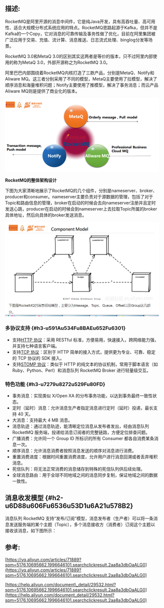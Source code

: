 ## 描述:

RocketMQ是阿里开源的消息中间件，它是纯Java开发，具有高吞吐量、高可用性、适合大规模分布式系统应用的特点。RocketMQ思路起源于Kafka，但并不是Kafka的一个Copy，它对消息的可靠传输及事务性做了优化，目前在阿里集团被广泛应用于交易、充值、流计算、消息推送、日志流式处理、binglog分发等场景。

RocketMQ 3.0和MetaQ 3.0的区别其实这两者是等价的版本，只不过阿里内部使用的称为MetaQ 3.0，外部开源称之为RocketMQ 3.0。

阿里巴巴内部围绕着RocketMQ内核打造了三款产品，分别是MetaQ、Notify和Aliware MQ。这三者分别采用了不同的模型，MetaQ主要使用了拉模型，解决了顺序消息和海量堆积问题；Notify主要使用了推模型，解决了事务消息；而云产品Aliware MQ则是提供了商业化的版本。

![](/assets/微信截图_20190727110350.png)

**RocketMQ的整体架构设计**

下图为大家清晰地展示了RocketMQ的几个组件，分别是nameserver、broker、producer和consumer。nameserver主要负责对于源数据的管理，包括了对于Topic和路由信息的管理，broker在启动的时候会去向nameserver注册并且定时发送心跳，producer在启动的时候会到nameserver上去拉取Topic所属的broker具体地址，然后向具体的broker发送消息。

![](/assets/微信截图_20190727111204.png)

### 多协议支持 {#h3-u591Au534Fu8BAEu652Fu6301}

* 支持[HTTP 协议](https://help.aliyun.com/document_detail/102996.html)：采用 RESTful 标准，方便易用，快速接入，跨网络能力强，并支持七种语言客户端。
* 支持[TCP 协议](https://help.aliyun.com/document_detail/44711.html)：区别于 HTTP 简单的接入方式，提供更为专业、可靠、稳定的 TCP 协议的 SDK 接入。
* 支持[STOMP 协议](https://help.aliyun.com/document_detail/112558.html)：类似于 HTTP 的纯文本的协议机制，常用于脚本语言（如 Ruby、Python、Perl）和消息队列 RocketMQ Broker 进行轻量级交互。

### 特色功能 {#h3-u7279u8272u529Fu80FD}

* 事务消息：实现类似 X/Open XA 的分布事务功能，以达到事务最终一致性状态。
* 定时（延时）消息：允许消息生产者指定消息进行定时（延时）投递，最长支持 40 天。
* 大消息：支持最大 4 MB 消息。
* 消息轨迹：通过消息轨迹，能清晰定位消息从发布者发出，经由消息队列 RocketMQ 服务端，投递给消息订阅者的完整链路，方便定位排查问题。
* 广播消费：允许同一个 Group ID 所标识的所有 Consumer 都各自消费某条消息一次。
* 顺序消息：允许消息消费者按照消息发送的顺序对消息进行消费。
* 重置消费进度：根据时间重置消费进度，允许用户进行消息回溯或者丢弃堆积消息。
* 死信队列：将无法正常消费的消息储存到特殊的死信队列供后续处理。
* 全球消息路由：用于全球不同地域之间的消息同步复制，保证地域之间的数据一致性。

## 消息收发模型 {#h2-u6D88u606Fu6536u53D1u6A21u578B2}

消息队列 RocketMQ 支持“发布/订阅”模型，消息发布者（生产者）可以将一条消息发送服务端的某个主题（Topic），多个消息接收方（消费者）订阅这个主题以接收该消息，如下图所示：



## 参考:

[https://yq.aliyun.com/articles/71889?spm=5176.10695662.1996646101.searchclickresult.2aa8a3dbOaALG0](https://yq.aliyun.com/articles/71889?spm=5176.10695662.1996646101.searchclickresult.2aa8a3dbOaALG0)

[https://help.aliyun.com/document\_detail/29532.html?spm=5176.10695662.1996646101.searchclickresult.2aa8a3dbOaALG0](https://help.aliyun.com/document_detail/29532.html?spm=5176.10695662.1996646101.searchclickresult.2aa8a3dbOaALG0)

